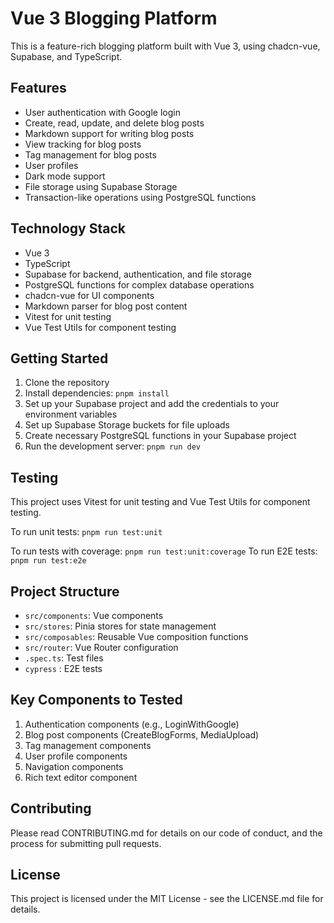 # Vue 3 Blogging Platform

This is a feature-rich blogging platform built with Vue 3, using chadcn-vue, Supabase, and TypeScript.

## Features

- User authentication with Google login
- Create, read, update, and delete blog posts
- Markdown support for writing blog posts
- View tracking for blog posts
- Tag management for blog posts
- User profiles
- Dark mode support
- File storage using Supabase Storage
- Transaction-like operations using PostgreSQL functions

## Technology Stack

- Vue 3
- TypeScript
- Supabase for backend, authentication, and file storage
- PostgreSQL functions for complex database operations
- chadcn-vue for UI components
- Markdown parser for blog post content
- Vitest for unit testing
- Vue Test Utils for component testing

## Getting Started

1. Clone the repository
2. Install dependencies: `pnpm install`
3. Set up your Supabase project and add the credentials to your environment variables
4. Set up Supabase Storage buckets for file uploads
5. Create necessary PostgreSQL functions in your Supabase project
6. Run the development server: `pnpm run dev`

## Testing

This project uses Vitest for unit testing and Vue Test Utils for component testing.

To run unit tests:
`pnpm run test:unit`

To run tests with coverage:
`pnpm run test:unit:coverage`
To run E2E tests:
`pnpm run test:e2e`

## Project Structure

- `src/components`: Vue components
- `src/stores`: Pinia stores for state management
- `src/composables`: Reusable Vue composition functions
- `src/router`: Vue Router configuration
- `.spec.ts`: Test files
- `cypress` : E2E tests

## Key Components to Tested

1. Authentication components (e.g., LoginWithGoogle)
2. Blog post components (CreateBlogForms, MediaUpload)
3. Tag management components
4. User profile components
5. Navigation components
   <!-- 6. Comment system components adding -->
   <!-- 7. Search functionality adding -->
   <!-- 8. Pagination component adding -->
6. Rich text editor component

## Contributing

Please read CONTRIBUTING.md for details on our code of conduct, and the process for submitting pull requests.

## License

This project is licensed under the MIT License - see the LICENSE.md file for details.
